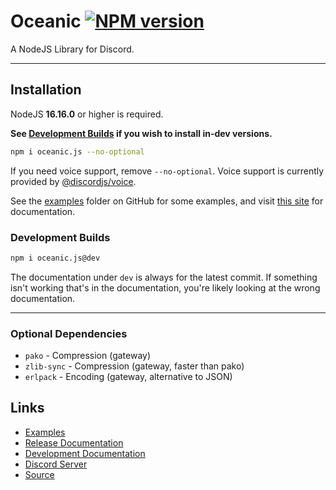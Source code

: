 # Oceanic [![NPM version](https://img.shields.io/npm/v/oceanic.js.svg?style=flat-square&color=informational)](https://npmjs.com/package/oceanic.js)
A NodeJS Library for Discord.

<hr>

## Installation
NodeJS **16.16.0** or higher is required.

**See [Development Builds](#development-builds) if you wish to install in-dev versions.**

```sh
npm i oceanic.js --no-optional
```

If you need voice support, remove `--no-optional`. Voice support is currently provided by [@discordjs/voice](https://discord.js.org/#/docs/voice/main/general/welcome).

See the [examples](https://github.com/OceanicJS/Oceanic/tree/dev/examples) folder on GitHub for some examples, and visit [this site](https://oceanic.owo-whats-this.dev) for documentation.

### Development Builds
```sh
npm i oceanic.js@dev
```

The documentation under `dev` is always for the latest commit. If something isn't working that's in the documentation, you're likely looking at the wrong documentation.

<hr>

### Optional Dependencies
* `pako` - Compression (gateway)
* `zlib-sync` - Compression (gateway, faster than pako)
* `erlpack` - Encoding (gateway, alternative to JSON)

## Links
* [Examples](https://github.com/OceanicJS/Oceanic/tree/dev/examples)
* [Release Documentation](https://oceanic.owo-whats-this.dev/latest)
* [Development Documentation](https://oceanic.owo-whats-this.dev/dev)
* [Discord Server](https://discord.gg/xZ4AhdYrf9)
* [Source](https://github.com/OceanicJS/Oceanic)
